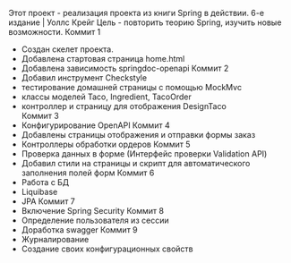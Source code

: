 Этот проект - реализация проекта из книги Spring в действии. 6-е издание | Уоллс Крейг
Цель - повторить теорию Spring, изучить новые возможности.
Коммит 1 
   - Создан скелет проекта.
   - Добавлена стартовая страница home.html
   - Добавлена зависимость springdoc-openapi
Коммит 2
   - Добавил инструмент Checkstyle  
   - тестирование домашней страницы с помощью MockMvc
   - классы моделей Taco, Ingredient, TacoOrder
   - контроллер и страницу для отображения DesignTaco  
Коммит 3
   - Конфигурирование OpenAPI
Коммит 4
   - Добавлены страницы отображения и отправки формы заказ
   - Контроллеры обработки ордеров
Коммит 5
   - Проверка данных в форме (Интерфейс проверки Validation API)
   - Добавил стили на страницы и скрипт для автоматического заполнения полей форм
Коммит 6
   - Работа с БД
   - Liquibase
   - JPA
Коммит 7
   - Включение Spring Security
Коммит 8
   - Определение пользователя из сессии
   - Доработка swagger
Коммит 9
   - Журналирование 
   - Создание своих конфигурационных свойств